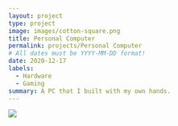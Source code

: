 ```yaml
---
layout: project
type: project
image: images/cotton-square.png
title: Personal Computer
permalink: projects/Personal Computer
# All dates must be YYYY-MM-DD format!
date: 2020-12-17
labels:
  - Hardware
  - Gaming
summary: A PC that I built with my own hands.
---
```


<img class="ui image" src="{{ site.baseurl }}/images/cotton-header.png">


